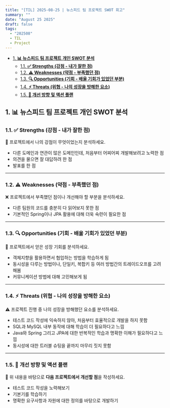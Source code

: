 ```yaml
---
title: "[TIL] 2025-08-25 | 뉴스피드 팀 프로젝트 SWOT 회고"
summary: ""
date: "August 25 2025"
draft: false
tags:
  - "202508"
  - TIL
  - Project
---
```

<!-- TOC -->

- [1. **📊 뉴스피드 팀 프로젝트 개인 SWOT 분석**](#1--뉴스피드-팀-프로젝트-개인-swot-분석)
  - [1.1. **✅ Strengths (강점 - 내가 잘한 점)**](#11--strengths-강점---내가-잘한-점)
  - [1.2. **⚠️ Weaknesses (약점 - 부족했던 점)**](#12-️-weaknesses-약점---부족했던-점)
  - [1.3. **🔍 Opportunities (기회 - 배울 기회가 있었던 부분)**](#13--opportunities-기회---배울-기회가-있었던-부분)
  - [1.4. **⚡ Threats (위협 - 나의 성장을 방해한 요소)**](#14--threats-위협---나의-성장을-방해한-요소)
  - [1.5. **🎯 개선 방향 및 액션 플랜**](#15--개선-방향-및-액션-플랜)

<!-- /TOC -->

## 1. **📊 뉴스피드 팀 프로젝트 개인 SWOT 분석**

### 1.1. **✅ Strengths (강점 - 내가 잘한 점)**

💪 프로젝트에서 나의 강점이 무엇이었는지 분석하세요.


- 다른 도메인과 연관이 많은 도메인인데, 처음부터 어찌어찌 개발해보려고 노력한 점
- 의견을 물으면 잘 대답하려 한 점
- 발표를 한 점

---

### 1.2. **⚠️ Weaknesses (약점 - 부족했던 점)**

❌ 프로젝트에서 부족했던 점이나 개선해야 할 부분을 분석하세요.

- 다른 팀원의 코드를 충분히 다 읽어보지 못한 점
- 기본적인 Spring이나 JPA 활용에 대해 더욱 숙련이 필요한 점

---

### 1.3. **🔍 Opportunities (기회 - 배울 기회가 있었던 부분)**

🚀 프로젝트에서 얻은 성장 기회를 분석하세요.


- 객체지향을 활용하면서 협업하는 방법을 학습하게 됨
- 동시성을 다루는 방법이나, 단일키, 복합키 등 여러 방법간의 트레이드오프를 고려해봄
- 커뮤니케이션 방법에 대해 고민해보게 됨

---

### 1.4. **⚡ Threats (위협 - 나의 성장을 방해한 요소)**

⚠️ 프로젝트 진행 중 나의 성장을 방해했던 요소를 분석하세요.


- 테스트 코드 작성에 익숙하지 않아, 처음부터 효율적으로 개발을 하지 못함
- SQL과 MySQL 내부 동작에 대해 학습이 더 필요하다고 느낌
- Java와 Spring 그리고 JPA에 대한 반복적인 학습과 명확한 이해가 필요하다고 느낌
- 동시성에 대한 트러블 슈팅을 끝까지 마무리 짓지 못함

---

### 1.5. **🎯 개선 방향 및 액션 플랜**

🚀 위 내용을 바탕으로 **다음 프로젝트에서 개선할 점**을 작성하세요.

- 테스트 코드 작성을 노력해보기
- 기본기를 학습하기
- 명확한 요구사항과 자원에 대한 정의를 바탕으로 개발하기